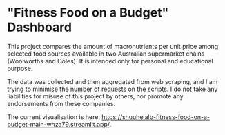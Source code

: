 # "Fitness Food on a Budget" Dashboard

This project compares the amount of macronutrients per unit price among selected food sources available in two Australian supermarket chains (Woolworths and Coles). It is intended only for personal and educational purpose.

The data was collected and then aggregated from web scraping, and I am trying to minimise the number of requests on the scripts. I do not take any liabilities for misuse of this project by others, nor promote any endorsements from these companies.

The current visualisation is here: https://shuuheialb-fitness-food-on-a-budget-main-whza79.streamlit.app/.
